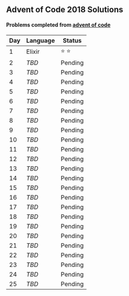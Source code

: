 ## Advent of Code 2018 Solutions
#### Problems completed from [advent of code](www.adventofcode.com)

| Day | Language | Status  |
|-----|----------|---------|
| 1   | Elixir   |  ⭐️ ⭐️   |
| 2   | _TBD_    | Pending |
| 3   | _TBD_    | Pending |
| 4   | _TBD_    | Pending |
| 5   | _TBD_    | Pending |
| 6   | _TBD_    | Pending |
| 7   | _TBD_    | Pending |
| 8   | _TBD_    | Pending |
| 9   | _TBD_    | Pending |
| 10  | _TBD_    | Pending |
| 11  | _TBD_    | Pending |
| 12  | _TBD_    | Pending |
| 13  | _TBD_    | Pending |
| 14  | _TBD_    | Pending |
| 15  | _TBD_    | Pending |
| 16  | _TBD_    | Pending |
| 17  | _TBD_    | Pending |
| 18  | _TBD_    | Pending |
| 19  | _TBD_    | Pending |
| 20  | _TBD_    | Pending |
| 21  | _TBD_    | Pending |
| 22  | _TBD_    | Pending |
| 23  | _TBD_    | Pending |
| 24  | _TBD_    | Pending |
| 25  | _TBD_    | Pending |
